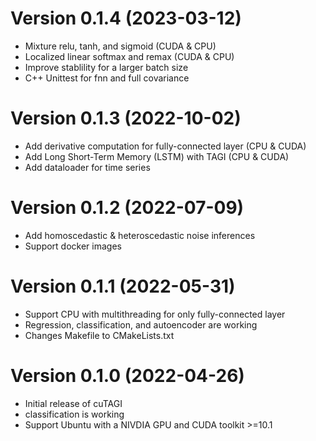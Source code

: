 # Version 0.1.4 (2023-03-12)
* Mixture relu, tanh, and sigmoid (CUDA & CPU) 
* Localized linear softmax and remax (CUDA & CPU)
* Improve stablility for a larger batch size
* C++ Unittest for fnn and full covariance

# Version 0.1.3 (2022-10-02)
* Add derivative computation for fully-connected layer (CPU & CUDA)
* Add Long Short-Term Memory (LSTM) with TAGI (CPU & CUDA)
* Add dataloader for time series

# Version 0.1.2 (2022-07-09)
* Add homoscedastic & heteroscedastic noise inferences 
* Support docker images 

# Version 0.1.1 (2022-05-31)
* Support CPU with multithreading for only fully-connected layer
* Regression, classification, and autoencoder are working
* Changes Makefile to CMakeLists.txt

# Version 0.1.0 (2022-04-26)
* Initial release of cuTAGI
* classification is working
* Support Ubuntu with a NIVDIA GPU and CUDA toolkit >=10.1